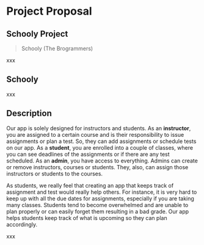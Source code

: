 # Project Proposal
## Schooly Project
> Schooly (The Brogrammers)

xxx

## Schooly

xxx

## Description 

Our app is solely designed for instructors and students. As an **instructor**, you are assigned to a certain course and is their responsibility to issue assignments or plan a test. So, they can add assignments or schedule tests on our app. As a **student**, you are enrolled into a couple of classes, where you can see deadlines of the assignments or if there are any test scheduled. As an **admin**, you have access to everything. Admins can create or remove instructors, courses or students. They, also, can assign those instructors or students to the courses. 

As students, we really feel that creating an app that keeps track of assignment and test would really help others. For instance, it is very hard to keep up with all the due dates for assignments, especially if you are taking many classes. Students tend to become overwhelmed and are unable to plan properly or can easily forget them resulting in a bad grade. Our app helps students keep track of what is upcoming so they can plan accordingly. 

xxx

